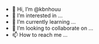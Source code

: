 - 👋 Hi, I’m @kbnhouu
- 👀 I’m interested in ...
- 🌱 I’m currently learning ...
- 💞️ I’m looking to collaborate on ...
- 📫 How to reach me ...

<!---
kbnhouu/kbnhouu is a ✨ special ✨ repository because its `README.md` (this file) appears on your GitHub profile.
You can click the Preview link to take a look at your changes.
--->
